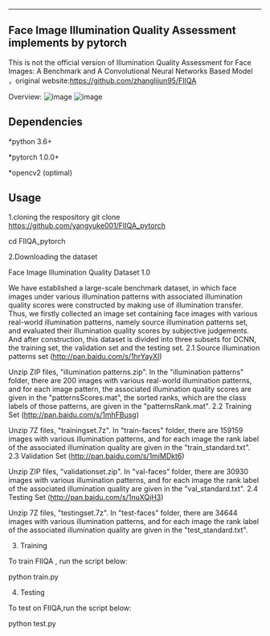 -----------------------------------------------------------------
Face Image Illumination Quality Assessment  implements by pytorch
-----------------------------------------------------------------
This is not the official version of Illumination Quality Assessment for Face Images: A Benchmark and A Convolutional Neural Networks Based Model ，original website:https://github.com/zhanglijun95/FIIQA




Overview:
![image](https://github.com/yangyuke001/FIIQA_pytorch/blob/master/image/1679052023.jpg)
![image](https://github.com/yangyuke001/FIIQA_pytorch/blob/master/image/996012808.jpg)


Dependencies
------------------------------------------------------------------------------------
*python 3.6+

*pytorch 1.0.0+

*opencv2 (optimal)

Usage
------------------------------------------------------------------------------------
1.cloning the respository
git clone https://github.com/yangyuke001/FIIQA_pytorch

cd FIIQA_pytorch

2.Downloading the dataset

Face Image Illumination Quality Dataset 1.0

We have established a large-scale benchmark dataset, in which face images under various illumination patterns with associated illumination quality scores were constructed by making use of illumination transfer. Thus, we firstly collected an image set containing face images with various real-world illumination patterns, namely source illumination patterns set, and evaluated their illumination quality scores by subjective judgements. And after construction, this dataset is divided into three subsets for DCNN, the training set, the validation set and the testing set.
2.1 Source illumination patterns set (http://pan.baidu.com/s/1hrYayXI)

Unzip ZIP files, "illumination patterns.zip". In the "illumination patterns" folder, there are 200 images with various real-world illumination patterns, and for each image pattern, the associated illumination quality scores are given in the "patternsScores.mat", the sorted ranks, which are the class labels of those patterns, are given in the "patternsRank.mat".
2.2 Training Set (http://pan.baidu.com/s/1mhFBusg)

Unzip 7Z files, "trainingset.7z". In "train-faces" folder, there are 159159 images with various illumination patterns, and for each image the rank label of the associated illumination quality are given in the "train_standard.txt".
2.3 Validation Set (http://pan.baidu.com/s/1miMDkt6)

Unzip ZIP files, "validationset.zip". In "val-faces" folder, there are 30930 images with various illumination patterns, and for each image the rank label of the associated illumination quality are given in the "val_standard.txt".
2.4 Testing Set (http://pan.baidu.com/s/1nuXQjH3)

Unzip 7Z files, "testingset.7z". In "test-faces" folder, there are 34644 images with various illumination patterns, and for each image the rank label of the associated illumination quality are given in the "test_standard.txt".

3. Training

To train FIIQA , run the script below:


python train.py

4. Testing

To test on FIIQA,run the script below:

python test.py



